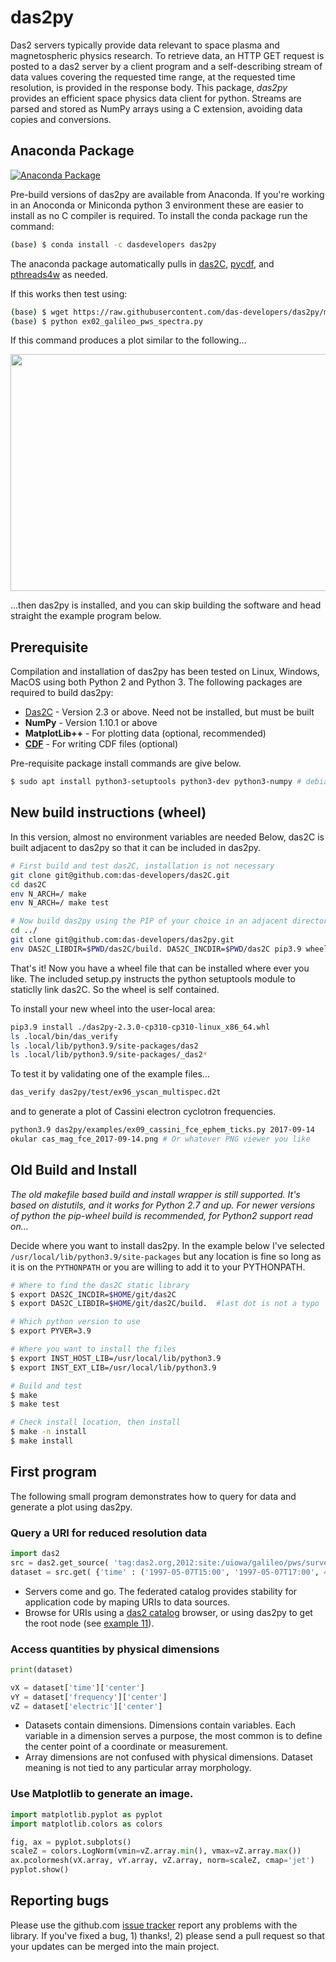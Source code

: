# das2py
Das2 servers typically provide data relevant to space plasma and magnetospheric
physics research. To retrieve data, an HTTP GET request is posted to a das2
server by a client program and a self-describing stream of data values covering
the requested time range, at the requested time resolution, is provided in the
response body. This package, *das2py* provides an efficient space physics data
client for python.  Streams are parsed and stored as NumPy arrays using a C
extension, avoiding data copies and conversions.

## Anaconda Package
[![Anaconda Package](https://anaconda.org/dasdevelopers/das2py/badges/version.svg)](https://anaconda.org/DasDevelopers/das2py)

Pre-build versions of das2py are available from Anaconda.  If you're working in an 
Anoconda or Miniconda python 3 environment these are easier to install as no C 
compiler is required.   To install the conda package run the command:
```bash
(base) $ conda install -c dasdevelopers das2py
```
The anaconda package automatically pulls in [das2C](https://anaconda.org/dasdevelopers/das2c), 
[pycdf](https://anaconda.org/dasdevelopers/pycdf), and [pthreads4w](https://anaconda.org/dasdevelopers/pthreads4w) as needed.

If this works then test using:
```bash
(base) $ wget https://raw.githubusercontent.com/das-developers/das2py/master/examples/ex05_mex_marsis_query_by_angle.py
(base) $ python ex02_galileo_pws_spectra.py
```
If this command produces a plot similar to the following\.\.\.

<img src="https://raw.githubusercontent.com/das-developers/das2py/master/examples/ex05_mex_marsis_query_by_angle.png" width="660" height="379">

\.\.\.then das2py is installed, and you can skip building the software and
head straight the example program below.

## Prerequisite
Compilation and installation of das2py has been tested on Linux, Windows, MacOS using
both Python 2 and Python 3.  The following packages are required to build das2py:

  * [Das2C](https://github.com/das-developers/das2C) - Version 2.3 or above.  Need not be installed, but must be built
  * **NumPy** - Version 1.10.1 or above
  * **MatplotLib++** - For plotting data (optional, recommended)
  * **[CDF](https://spdf.gsfc.nasa.gov/pub/software/cdf/dist/cdf38_1/cdf38_1-dist-cdf.tar.gz)** - For writing CDF files (optional)

Pre-requisite package install commands are give below.
```bash
$ sudo apt install python3-setuptools python3-dev python3-numpy # debian
```

## New build instructions (wheel)

In this version, almost no environment variables are needed  Below, das2C
is built adjacent to das2py so that it can be included in das2py.
```bash
# First build and test das2C, installation is not necessary
git clone git@github.com:das-developers/das2C.git
cd das2C
env N_ARCH=/ make 
env N_ARCH=/ make test

# Now build das2py using the PIP of your choice in an adjacent directory
cd ../
git clone git@github.com:das-developers/das2py.git
env DAS2C_LIBDIR=$PWD/das2C/build. DAS2C_INCDIR=$PWD/das2C pip3.9 wheel ./das2py
```
That's it!  Now you have a wheel file that can be installed where ever you
like.  The included setup.py instructs the python setuptools module to staticlly
link das2C. So the wheel is self contained.

To install your new wheel into the user-local area:
```bash
pip3.9 install ./das2py-2.3.0-cp310-cp310-linux_x86_64.whl
ls .local/bin/das_verify
ls .local/lib/python3.9/site-packages/das2
ls .local/lib/python3.9/site-packages/_das2*
```

To test it by validating one of the example files...
```bash
das_verify das2py/test/ex96_yscan_multispec.d2t
```
and to generate a plot of Cassini electron cyclotron frequencies.
```bash
python3.9 das2py/examples/ex09_cassini_fce_ephem_ticks.py 2017-09-14
okular cas_mag_fce_2017-09-14.png # Or whatever PNG viewer you like
```

## Old Build and Install

*The old makefile based build and install wrapper is still supported.  It's 
based on distutils, and it works for Python 2.7 and up.  For newer versions 
of python the pip-wheel build is recommended, for Python2 support read on...*

Decide where you want to install das2py.  In the example below I've selected 
`/usr/local/lib/python3.9/site-packages` but any location is fine so long as
it is on the `PYTHONPATH` or you are willing to add it to your PYTHONPATH.

```bash
# Where to find the das2C static library
$ export DAS2C_INCDIR=$HOME/git/das2C
$ export DAS2C_LIBDIR=$HOME/git/das2C/build.  #last dot is not a typo

# Which python version to use
$ export PYVER=3.9

# Where you want to install the files
$ export INST_HOST_LIB=/usr/local/lib/python3.9
$ export INST_EXT_LIB=/usr/local/lib/python3.9

# Build and test
$ make
$ make test

# Check install location, then install
$ make -n install
$ make install
```

## First program

The following small program demonstrates how to query for data and generate a plot 
using das2py.

### Query a URI for reduced resolution data
```python
import das2
src = das2.get_source( 'tag:das2.org,2012:site:/uiowa/galileo/pws/survey_electric/das2' )
dataset = src.get( {'time' : ('1997-05-07T15:00', '1997-05-07T17:00', 4.0)} )[0] 
```
  * Servers come and go.  The federated catalog provides stability for 
    application code by maping URIs to data sources.
  * Browse for URIs using a [das2 catalog](https://das2.org/browse) browser,
    or using das2py to get the root node (see [example 11](https://raw.githubusercontent.com/das-developers/das2py/master/examples/ex11_catalog_listings.py)).

### Access quantities by physical dimensions
```python
print(dataset)

vX = dataset['time']['center']
vY = dataset['frequency']['center']
vZ = dataset['electric']['center'] 
```
  * Datasets contain dimensions. Dimensions contain variables. Each variable in a 
    dimension serves a purpose, the most common is to define the center point of a
    coordinate or measurement. 
  * Array dimensions are not confused with physical dimensions. Dataset meaning is
    not tied to any particular array morphology.

### Use Matplotlib to generate an image.
```python
import matplotlib.pyplot as pyplot
import matplotlib.colors as colors

fig, ax = pyplot.subplots()
scaleZ = colors.LogNorm(vmin=vZ.array.min(), vmax=vZ.array.max())
ax.pcolormesh(vX.array, vY.array, vZ.array, norm=scaleZ, cmap='jet')
pyplot.show() 
```
## Reporting bugs
Please use the github.com [issue tracker](https://github.com/das-developers/das2py/issues) 
report any problems with the library.  If you've fixed a bug, 1) thanks!, 2) please send
a pull request so that your updates can be merged into the main project.




